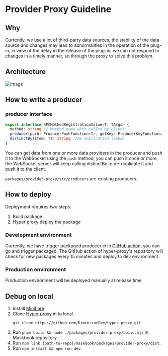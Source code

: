 # Provider Proxy Guideline

## Why

Currently, we use a lot of third-party data sources, the stability of the data source and changes may lead to abnormalities in the operation of the plug-in, in view of the delay in the release of the plug-in, we can not respond to changes in a timely manner, so through the proxy to solve this problem.

## Architecture

![image](https://user-images.githubusercontent.com/19925717/159650079-43773772-b832-4358-96b8-bb0516fcf2bc.png)

## How to write a producer

### producer interface

```typescript
export interface RPCMethodRegistrationValue<T, TArgs> {
  method: string // Method name when called by client
  producer(push: ProducerPushFunction<T>, getKey: ProducerKeyFunction, args: TArgs): Promise<void> // Data Processor
  distinctBy(item: T): string //De-duplication lambda
}
```

You can get data from one or more data providers in the producer and push it to the WebSocket using the `push` method, you can push it once or more, the WebSocket server will keep calling distinctBy to de-duplicate it and push it to the client.

`packages/provider-proxy/src/producers` are existing producers.

## How to deploy

Deployment requires two steps:

1. Build package
2. Hyper proxy deploy the package

### Development environment

Currently, we have trigger packaged producer ci in [GitHub action](https://github.com/DimensionDev/Maskbook/actions/workflows/deploy-proxy.yml), you can go and trigger packaged.
The GitHub action of hyper-proxy's repository will check for new packages every 15 minutes and deploy to dev environment.

### Production environment

Production environment will be deployed manually at release time

## Debug on local

1. Install [Miniflare](https://miniflare.dev/get-started/cli).
2. Clone [Hyper proxy](https://github.com/DimensionDev/hyper-proxy) in to local.
   ```shell
   git clone https://github.com/DimensionDev/hyper-proxy.git
   ```
3. Run `pnpm build && node ./packages/provider-proxy/build.mjs` in Maskbook repository.
4. Run `npm link {path-to-repo}/maskbook/packages/provider-proxy/dist`.
5. Run `npm install && npm run dev`.
